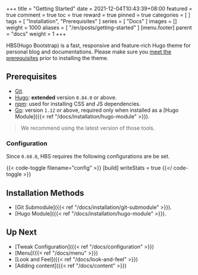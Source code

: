 +++
title = "Getting Started"
date = 2021-12-04T10:43:39+08:00
featured = true
comment = true
toc = true
reward = true
pinned = true
categories = [
]
tags = [
  "Installation",
  "Prerequisites"
]
series = [
  "Docs"
]
images = []
weight = 1000
aliases = [
  "/en/posts/getting-started"
]
[menu.footer]
  parent = "docs"
  weight = 1
+++

HBS(Hugo Bootstrap) is a fast, responsive and feature-rich Hugo theme for personal blog and documentations.
Please make sure you [meet the prerequisites](#prerequisites) prior to installing the theme.

<!--more-->

## Prerequisites

- [Git](https://git-scm.com/downloads).
- [Hugo](https://gohugo.io/getting-started/installing/): **extended** version `0.84.0` or above.
- [npm](https://nodejs.org/en/download/): used for installing CSS and JS dependencies.
- [Go](https://go.dev/dl/): version `1.12` or above, required only when installed as a [Hugo Module]({{< ref "/docs/installation/hugo-module" >}}).

> We recommend using the latest version of those tools.

### Configuration

Since `0.68.0`, HBS requires the following configurations are be set.

{{< code-toggle filename="config" >}}
[build]
  writeStats = true
{{</ code-toggle >}}

## Installation Methods

- [Git Submodule]({{< ref "/docs/installation/git-submodule" >}}).
- [Hugo Module]({{< ref "/docs/installation/hugo-module" >}}).

## Up Next

- [Tweak Configuration]({{< ref "/docs/configuration" >}})
- [Menu]({{< ref "/docs/menu" >}})
- [Look and Feel]({{< ref "/docs/look-and-feel" >}})
- [Adding content]({{< ref "/docs/content" >}})
